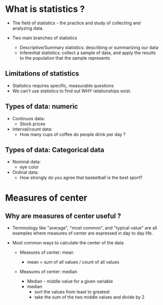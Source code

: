 # What is statistics ? 

- The field of statistics - the practice and study of collecting and analyzing data. 

- Two main branches of statistics
    - Descriptive/Summary statistics: describing or summarizing our data
    - Inferential statistics: collect a sample of data, and apply the results to the population that the sample represents

## Limitations of statistics
- Statistics requires specific, measurable questions
- We can't use statistics to find out WHY relationships exist.

## Types of data: numeric
- Continuos data:
  - Stock prices
- Interval/count data:
  - How many cups of coffee do people drink per day ?
  
## Types of data: Categorical data
- Nominal data:
  - eye color
- Ordinal data:
  - How strongly do you agree that basketball is the best sport?

  
# Measures of center
## Why are measures of center useful ? 
- Terminology like "average", "most common", and "typical value" are all examples where measures of center are expressed in day to day life.

- Most common ways to calculate the center of the data
    - Measures of center: mean
        - mean = sum of all values / count of all values
     
    - Measures of center: median
        - Median - middle value for a given variable
        - median
            - sort the values from least to greatest
            - take the sum of the two middle values and divide by 2

